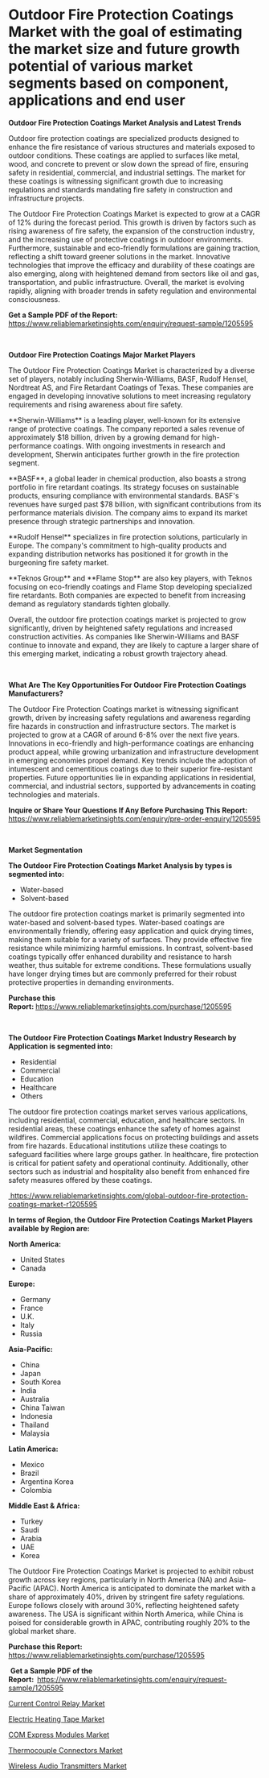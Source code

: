 <p><h1>Outdoor Fire Protection Coatings Market with the goal of estimating the market size and future growth potential of various market segments based on component, applications and end user</h1></p><p><strong>Outdoor Fire Protection Coatings Market Analysis and Latest Trends</strong></p>
<p><p>Outdoor fire protection coatings are specialized products designed to enhance the fire resistance of various structures and materials exposed to outdoor conditions. These coatings are applied to surfaces like metal, wood, and concrete to prevent or slow down the spread of fire, ensuring safety in residential, commercial, and industrial settings. The market for these coatings is witnessing significant growth due to increasing regulations and standards mandating fire safety in construction and infrastructure projects.</p><p>The Outdoor Fire Protection Coatings Market is expected to grow at a CAGR of 12% during the forecast period. This growth is driven by factors such as rising awareness of fire safety, the expansion of the construction industry, and the increasing use of protective coatings in outdoor environments. Furthermore, sustainable and eco-friendly formulations are gaining traction, reflecting a shift toward greener solutions in the market. Innovative technologies that improve the efficacy and durability of these coatings are also emerging, along with heightened demand from sectors like oil and gas, transportation, and public infrastructure. Overall, the market is evolving rapidly, aligning with broader trends in safety regulation and environmental consciousness.</p></p>
<p><strong>Get a Sample PDF of the Report:&nbsp;</strong> <a href="https://www.reliablemarketinsights.com/enquiry/request-sample/1205595?utm_campaign=1570&utm_medium=2&utm_source=Github&utm_content=ia&utm_term=19102024&utm_id=outdoor-fire-protection-coatings">https://www.reliablemarketinsights.com/enquiry/request-sample/1205595</a></p>
<p>&nbsp;</p>
<p><strong>Outdoor Fire Protection Coatings Major Market Players</strong></p>
<p><p>The Outdoor Fire Protection Coatings Market is characterized by a diverse set of players, notably including Sherwin-Williams, BASF, Rudolf Hensel, Nordtreat AS, and Fire Retardant Coatings of Texas. These companies are engaged in developing innovative solutions to meet increasing regulatory requirements and rising awareness about fire safety.</p><p>**Sherwin-Williams** is a leading player, well-known for its extensive range of protective coatings. The company reported a sales revenue of approximately $18 billion, driven by a growing demand for high-performance coatings. With ongoing investments in research and development, Sherwin anticipates further growth in the fire protection segment.</p><p>**BASF**, a global leader in chemical production, also boasts a strong portfolio in fire retardant coatings. Its strategy focuses on sustainable products, ensuring compliance with environmental standards. BASF's revenues have surged past $78 billion, with significant contributions from its performance materials division. The company aims to expand its market presence through strategic partnerships and innovation.</p><p>**Rudolf Hensel** specializes in fire protection solutions, particularly in Europe. The company's commitment to high-quality products and expanding distribution networks has positioned it for growth in the burgeoning fire safety market. </p><p>**Teknos Group** and **Flame Stop** are also key players, with Teknos focusing on eco-friendly coatings and Flame Stop developing specialized fire retardants. Both companies are expected to benefit from increasing demand as regulatory standards tighten globally.</p><p>Overall, the outdoor fire protection coatings market is projected to grow significantly, driven by heightened safety regulations and increased construction activities. As companies like Sherwin-Williams and BASF continue to innovate and expand, they are likely to capture a larger share of this emerging market, indicating a robust growth trajectory ahead.</p></p>
<p>&nbsp;</p>
<p><strong>What Are The Key Opportunities For Outdoor Fire Protection Coatings Manufacturers?</strong></p>
<p><p>The Outdoor Fire Protection Coatings market is witnessing significant growth, driven by increasing safety regulations and awareness regarding fire hazards in construction and infrastructure sectors. The market is projected to grow at a CAGR of around 6-8% over the next five years. Innovations in eco-friendly and high-performance coatings are enhancing product appeal, while growing urbanization and infrastructure development in emerging economies propel demand. Key trends include the adoption of intumescent and cementitious coatings due to their superior fire-resistant properties. Future opportunities lie in expanding applications in residential, commercial, and industrial sectors, supported by advancements in coating technologies and materials.</p></p>
<p><strong>Inquire or Share Your Questions If Any Before Purchasing This Report:</strong> <a href="https://www.reliablemarketinsights.com/enquiry/pre-order-enquiry/1205595?utm_campaign=1570&utm_medium=2&utm_source=Github&utm_content=ia&utm_term=19102024&utm_id=outdoor-fire-protection-coatings">https://www.reliablemarketinsights.com/enquiry/pre-order-enquiry/1205595</a></p>
<p>&nbsp;</p>
<p><strong>Market Segmentation</strong></p>
<p><strong>The Outdoor Fire Protection Coatings Market Analysis by types is segmented into:</strong></p>
<p><ul><li>Water-based</li><li>Solvent-based</li></ul></p>
<p><p>The outdoor fire protection coatings market is primarily segmented into water-based and solvent-based types. Water-based coatings are environmentally friendly, offering easy application and quick drying times, making them suitable for a variety of surfaces. They provide effective fire resistance while minimizing harmful emissions. In contrast, solvent-based coatings typically offer enhanced durability and resistance to harsh weather, thus suitable for extreme conditions. These formulations usually have longer drying times but are commonly preferred for their robust protective properties in demanding environments.</p></p>
<p><strong>Purchase this Report:&nbsp;</strong><a href="https://www.reliablemarketinsights.com/purchase/1205595?utm_campaign=1570&utm_medium=2&utm_source=Github&utm_content=ia&utm_term=19102024&utm_id=outdoor-fire-protection-coatings">https://www.reliablemarketinsights.com/purchase/1205595</a></p>
<p>&nbsp;</p>
<p><strong>The Outdoor Fire Protection Coatings Market Industry Research by Application is segmented into:</strong></p>
<p><ul><li>Residential</li><li>Commercial</li><li>Education</li><li>Healthcare</li><li>Others</li></ul></p>
<p><p>The outdoor fire protection coatings market serves various applications, including residential, commercial, education, and healthcare sectors. In residential areas, these coatings enhance the safety of homes against wildfires. Commercial applications focus on protecting buildings and assets from fire hazards. Educational institutions utilize these coatings to safeguard facilities where large groups gather. In healthcare, fire protection is critical for patient safety and operational continuity. Additionally, other sectors such as industrial and hospitality also benefit from enhanced fire safety measures offered by these coatings.</p></p>
<p><a href="https://www.reliablemarketinsights.com/global-outdoor-fire-protection-coatings-market-r1205595?utm_campaign=1570&utm_medium=2&utm_source=Github&utm_content=ia&utm_term=19102024&utm_id=outdoor-fire-protection-coatings">&nbsp;https://www.reliablemarketinsights.com/global-outdoor-fire-protection-coatings-market-r1205595</a></p>
<p><strong>In terms of Region, the Outdoor Fire Protection Coatings Market Players available by Region are:</strong></p>
<p>
    <p> <strong> North America: </strong>
        <ul>
            <li>United States</li>
            <li>Canada</li>
        </ul>
        </p> 
    <p> <strong> Europe: </strong>
        <ul>
            <li>Germany</li>
            <li>France</li>
            <li>U.K.</li>
            <li>Italy</li>
            <li>Russia</li>
        </ul>
        </p> 
    <p> <strong> Asia-Pacific: </strong>
        <ul>
            <li>China</li>
            <li>Japan</li>
            <li>South Korea</li>
            <li>India</li>
            <li>Australia</li>
            <li>China Taiwan</li>
            <li>Indonesia</li>
            <li>Thailand</li>
            <li>Malaysia</li>
        </ul>
        </p> 
    <p> <strong> Latin America: </strong>
        <ul>
            <li>Mexico</li>
            <li>Brazil</li>
            <li>Argentina Korea</li>
            <li>Colombia</li>
        </ul>
        </p> 
    <p> <strong> Middle East & Africa: </strong>
        <ul>
            <li>Turkey</li>
            <li>Saudi</li>
            <li>Arabia</li>
            <li>UAE</li>
            <li>Korea</li>
        </ul>
    </p>
    </p>
<p><p>The Outdoor Fire Protection Coatings Market is projected to exhibit robust growth across key regions, particularly in North America (NA) and Asia-Pacific (APAC). North America is anticipated to dominate the market with a share of approximately 40%, driven by stringent fire safety regulations. Europe follows closely with around 30%, reflecting heightened safety awareness. The USA is significant within North America, while China is poised for considerable growth in APAC, contributing roughly 20% to the global market share.</p></p>
<p><strong>Purchase this Report: </strong><a href="https://www.reliablemarketinsights.com/purchase/1205595?utm_campaign=1570&utm_medium=2&utm_source=Github&utm_content=ia&utm_term=19102024&utm_id=outdoor-fire-protection-coatings">https://www.reliablemarketinsights.com/purchase/1205595</a></p>
<p>&nbsp;<strong>Get a Sample PDF of the Report:&nbsp;&nbsp;</strong><a href="https://www.reliablemarketinsights.com/enquiry/request-sample/1205595?utm_campaign=1570&utm_medium=2&utm_source=Github&utm_content=ia&utm_term=19102024&utm_id=outdoor-fire-protection-coatings">https://www.reliablemarketinsights.com/enquiry/request-sample/1205595</a></p>
<p><strong></strong></p>
<p><p><a href="https://www.linkedin.com/pulse/current-control-relay-market-indicators-size-regional-breakdown-rhdoc?utm_campaign=1570&utm_medium=2&utm_source=Github&utm_content=ia&utm_term=19102024&utm_id=outdoor-fire-protection-coatings">Current Control Relay Market</a></p><p><a href="https://www.linkedin.com/pulse/electric-heating-tape-market-matrix-applications-types-cagr-uq4ac?utm_campaign=1570&utm_medium=2&utm_source=Github&utm_content=ia&utm_term=19102024&utm_id=outdoor-fire-protection-coatings">Electric Heating Tape Market</a></p><p><a href="https://www.linkedin.com/pulse/com-express-modules-market-ecosystem-competitive-landscape-strategic-wssoc?utm_campaign=1570&utm_medium=2&utm_source=Github&utm_content=ia&utm_term=19102024&utm_id=outdoor-fire-protection-coatings">COM Express Modules Market</a></p><p><a href="https://www.linkedin.com/pulse/consumer-behavior-shifts-thermocouple-connectors-market-demand-ppghc?utm_campaign=1570&utm_medium=2&utm_source=Github&utm_content=ia&utm_term=19102024&utm_id=outdoor-fire-protection-coatings">Thermocouple Connectors Market</a></p><p><a href="https://www.linkedin.com/pulse/wireless-audio-transmitters-market-outlook-share-analysis-vii3c?utm_campaign=1570&utm_medium=2&utm_source=Github&utm_content=ia&utm_term=19102024&utm_id=outdoor-fire-protection-coatings">Wireless Audio Transmitters Market</a></p></p>